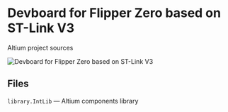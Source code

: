 # Devboard for Flipper Zero based on ST-Link V3

Altium project sources

![Devboard for Flipper Zero based on ST-Link V3](https://cdn.flipperzero.one/devboard-stlinkv3.png)

## Files

`library.IntLib` — Altium components library